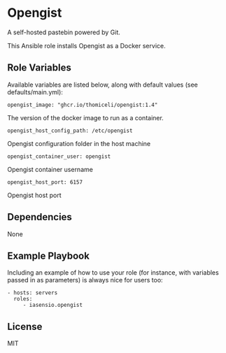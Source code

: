 Opengist 
=========

A self-hosted pastebin powered by Git.

This Ansible role installs Opengist as a Docker service.

Role Variables
--------------

Available variables are listed below, along with default values (see defaults/main.yml):

```
opengist_image: "ghcr.io/thomiceli/opengist:1.4"
```
The version of the docker image to run as a container.
```
opengist_host_config_path: /etc/opengist
```
Opengist configuration folder in the host machine
```
opengist_container_user: opengist
```
Opengist container username
```
opengist_host_port: 6157
```
Opengist host port

Dependencies
------------

None

Example Playbook
----------------

Including an example of how to use your role (for instance, with variables passed in as parameters) is always nice for users too:

    - hosts: servers
      roles:
         - iasensio.opengist

License
-------

MIT

